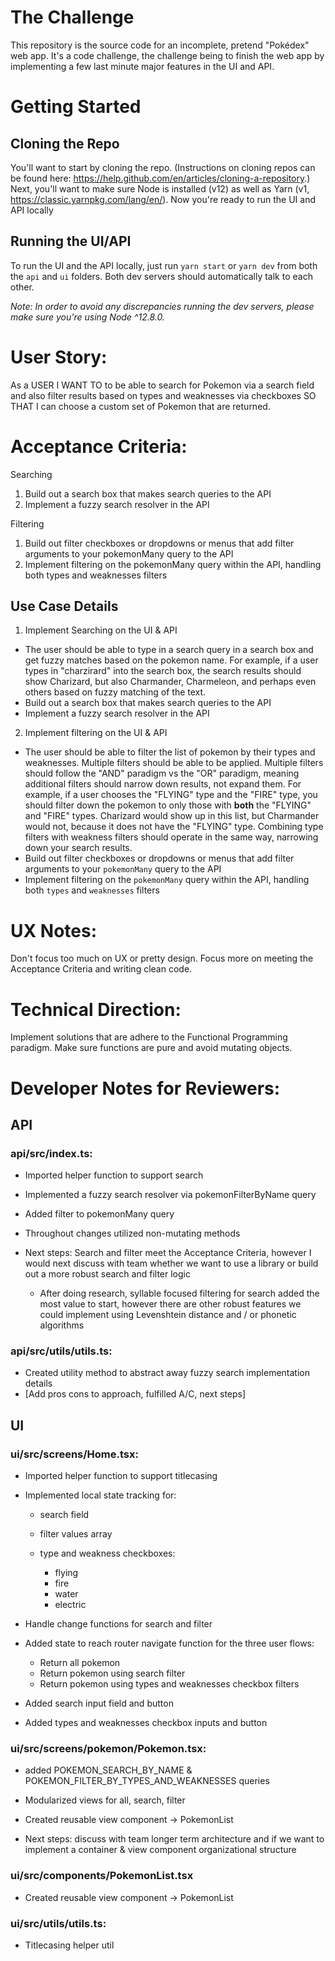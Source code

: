 # The Challenge

This repository is the source code for an incomplete, pretend "Pokédex" web app. It's a code challenge, the challenge being to finish the web app by implementing a few last minute major features in the UI and API.

# Getting Started

## Cloning the Repo

You'll want to start by cloning the repo. (Instructions on cloning repos can be found here: https://help.github.com/en/articles/cloning-a-repository.) Next, you'll want to make sure Node is installed (v12) as well as Yarn (v1, https://classic.yarnpkg.com/lang/en/). Now you're ready to run the UI and API locally

## Running the UI/API

To run the UI and the API locally, just run `yarn start` or `yarn dev` from both the `api` and `ui` folders. Both dev servers should automatically talk to each other.

_Note: In order to avoid any discrepancies running the dev servers, please make sure you're using Node ^12.8.0._




# User Story: 
As a USER I WANT TO to be able to search for Pokemon via a search field and also filter results based on types and weaknesses via checkboxes SO THAT I can choose a custom set of Pokemon that are returned.


# Acceptance Criteria:
Searching
1. Build out a search box that makes search queries to the API
2. Implement a fuzzy search resolver in the API

Filtering
1. Build out filter checkboxes or dropdowns or menus that add filter arguments to your pokemonMany query to the API
2. Implement filtering on the pokemonMany query within the API, handling both types and weaknesses filters

## Use Case Details

1. Implement Searching on the UI & API

- The user should be able to type in a search query in a search box and get fuzzy matches based on the pokemon name. For example, if a user types in "charzirard" into the search box, the search results should show Charizard, but also Charmander, Charmeleon, and perhaps even others based on fuzzy matching of the text.
- Build out a search box that makes search queries to the API
- Implement a fuzzy search resolver in the API

2. Implement filtering on the UI & API

- The user should be able to filter the list of pokemon by their types and weaknesses. Multiple filters should be able to be applied. Multiple filters should follow the "AND" paradigm vs the "OR" paradigm, meaning additional filters should narrow down results, not expand them. For example, if a user chooses the "FLYING" type and the "FIRE" type, you should filter down the pokemon to only those with **both** the "FLYING" and "FIRE" types. Charizard would show up in this list, but Charmander would not, because it does not have the "FLYING" type. Combining type filters with weakness filters should operate in the same way, narrowing down your search results.
- Build out filter checkboxes or dropdowns or menus that add filter arguments to your `pokemonMany` query to the API
- Implement filtering on the `pokemonMany` query within the API, handling both `types` and `weaknesses` filters

# UX Notes: 
Don't focus too much on UX or pretty design. Focus more on meeting the Acceptance Criteria and writing clean code.

# Technical Direction:
Implement solutions that are adhere to the Functional Programming paradigm. Make sure functions are pure and avoid mutating objects.

# Developer Notes for Reviewers:
## API
### api/src/index.ts: 
- Imported helper function to support search 
- Implemented a fuzzy search resolver via pokemonFilterByName query 
- Added filter to pokemonMany query 
- Throughout changes utilized non-mutating methods

- Next steps: Search and filter meet the Acceptance Criteria, however I would next discuss with team whether we want to use a library or build out a more robust search and filter logic
    - After doing research, syllable focused filtering for search added the most value to start, however there are other robust features we could implement using Levenshtein distance and / or phonetic algorithms

### api/src/utils/utils.ts: 
- Created utility method to abstract away fuzzy search implementation details
- [Add pros cons to approach, fulfilled A/C, next steps]


## UI
### ui/src/screens/Home.tsx:
- Imported helper function to support titlecasing
- Implemented local state tracking for:
    - search field
    - filter values array

    - type and weakness checkboxes:
        - flying
        - fire
        - water
        - electric

- Handle change functions for search and filter
- Added state to reach router navigate function for the three user flows:
    - Return all pokemon
    - Return pokemon using search filter
    - Return pokemon using types and weaknesses checkbox filters

- Added search input field and button
- Added types and weaknesses checkbox inputs and button

### ui/src/screens/pokemon/Pokemon.tsx:
- added POKEMON_SEARCH_BY_NAME & POKEMON_FILTER_BY_TYPES_AND_WEAKNESSES queries
- Modularized views for all, search, filter
- Created reusable view component -> PokemonList

- Next steps: discuss with team longer term architecture and if we want to implement a container & view component organizational structure

### ui/src/components/PokemonList.tsx
- Created reusable view component -> PokemonList

### ui/src/utils/utils.ts:
- Titlecasing helper util

